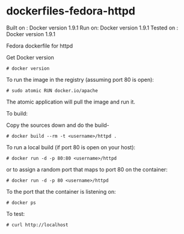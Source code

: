 dockerfiles-fedora-httpd
========================

Built on : Docker version 1.9.1
Run on: Docker version 1.9.1
Tested on : Docker version 1.9.1

Fedora dockerfile for httpd

Get Docker version

```
# docker version
```

To run the image in the registry (assuming port 80 is open):

```
# sudo atomic RUN docker.io/apache
```

The atomic application will pull the image and run it.


To build:

Copy the sources down and do the build-

```
# docker build --rm -t <username>/httpd .
```

To run a local build (if port 80 is open on your host):

```
# docker run -d -p 80:80 <username>/httpd
```

or to assign a random port that maps to port 80 on the container:

```
# docker run -d -p 80 <username>/httpd
```

To the port that the container is listening on:

```
# docker ps
```

To test:

```
# curl http://localhost
```
